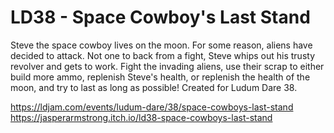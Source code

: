 # LD38 - Space Cowboy's Last Stand

Steve the space cowboy lives on the moon. For some reason, aliens have decided to attack. Not one to back from a fight, Steve whips out his trusty revolver and gets to work. Fight the invading aliens, use their scrap to either build more ammo, replenish Steve's health, or replenish the health of the moon, and try to last as long as possible! Created for Ludum Dare 38.

https://ldjam.com/events/ludum-dare/38/space-cowboys-last-stand  
https://jasperarmstrong.itch.io/ld38-space-cowboys-last-stand

